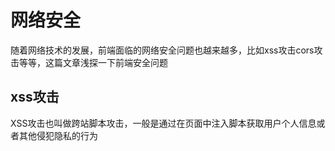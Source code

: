 # 网络安全
随着网络技术的发展，前端面临的网络安全问题也越来越多，比如xss攻击cors攻击等等，这篇文章浅探一下前端安全问题

## xss攻击
XSS攻击也叫做跨站脚本攻击，一般是通过在页面中注入脚本获取用户个人信息或者其他侵犯隐私的行为
